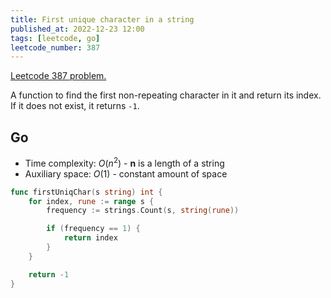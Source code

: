 ```yaml
---
title: First unique character in a string
published_at: 2022-12-23 12:00
tags: [leetcode, go]
leetcode_number: 387
---
```


[Leetcode 387 problem.](https://leetcode.com/problems/first-unique-character-in-a-string/)

A function to find the first non-repeating character in it and return its index.
If it does not exist, it returns `-1`.

## Go

- Time complexity: $O(n^{2})$ - **n** is a length of a string
- Auxiliary space: $O(1)$ - constant amount of space

```go
func firstUniqChar(s string) int {
    for index, rune := range s {
        frequency := strings.Count(s, string(rune))

        if (frequency == 1) {
            return index
        }
    }

    return -1
}
```
